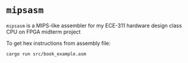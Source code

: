 #  `mipsasm`

`mipsasm` is a MIPS-like assembler for my ECE-311 hardware design class CPU
on FPGA midterm project

To get hex instructions from assembly file:
```bash
cargo run src/book_example.asm
```
